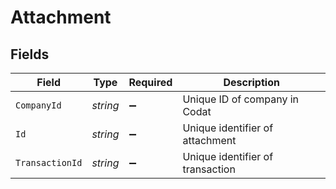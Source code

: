 # Attachment


## Fields

| Field                            | Type                             | Required                         | Description                      |
| -------------------------------- | -------------------------------- | -------------------------------- | -------------------------------- |
| `CompanyId`                      | *string*                         | :heavy_minus_sign:               | Unique ID of company in Codat    |
| `Id`                             | *string*                         | :heavy_minus_sign:               | Unique identifier of attachment  |
| `TransactionId`                  | *string*                         | :heavy_minus_sign:               | Unique identifier of transaction |